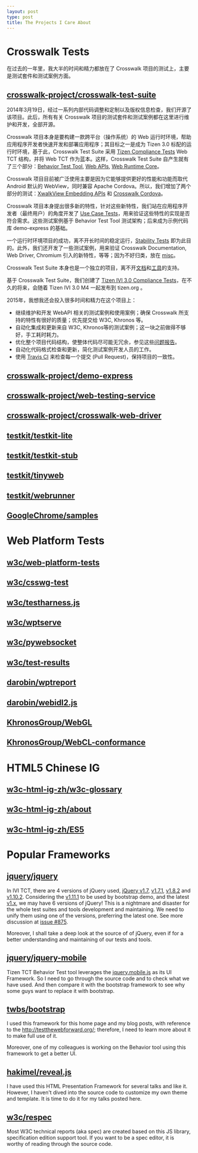```yaml
---
layout: post
type: post
title: The Projects I Care About
---
```


# Crosswalk Tests

在过去的一年里，我大半的时间和精力都放在了 Crosswalk 项目的测试上，主要是测试套件和测试案例方面。

## [crosswalk-project/crosswalk-test-suite](https://github.com/crosswalk-project/crosswalk-test-suite)

2014年3月19日，经过一系列内部代码调整和定制以及版权信息检查，我们开源了该项目。此后，所有有关 Crosswalk 项目的测试套件和测试案例都在这里进行维护和开发，全部开源。

Crosswalk 项目本身是要构建一款跨平台（操作系统）的 Web 运行时环境，帮助应用程序开发者快速开发和部署应用程序；其目标之一是成为 Tizen 3.0 标配的运行时环境，基于此，Crosswalk Test Suite 采用 [Tizen Compliance Tests](https://source.tizen.org/compliance/compliance-tests) Web TCT 结构，并将 Web TCT 作为蓝本。这样，Crosswalk Test Suite 自产生就有了三个部分：[Behavior Test Tool](https://github.com/crosswalk-project/crosswalk-test-suite/tree/master/behavior), [Web APIs](https://github.com/crosswalk-project/crosswalk-test-suite/tree/master/webapi), [Web Runtime Core](https://github.com/crosswalk-project/crosswalk-test-suite/tree/master/wrt)。

Crosswalk 项目目前被广泛使用主要是因为它能够提供更好的性能和功能而取代 Android 默认的 WebView，同时兼容 Apache Cordova。所以，我们增加了两个部分的测试：[XwalkView Embedding APIs](https://github.com/crosswalk-project/crosswalk-test-suite/tree/master/embeddingapi) 和 [Crosswalk Cordova](https://github.com/crosswalk-project/crosswalk-test-suite/tree/master/cordova)。

Crosswalk 项目本身提出很多新的特性，针对这些新特性，我们站在应用程序开发者（最终用户）的角度开发了 [Use Case Tests](https://github.com/crosswalk-project/crosswalk-test-suite/tree/master/usecase)，用来验证这些特性的实现是否符合需求。这些测试案例基于 Behavior Test Tool 测试架构；后来成为示例代码库 demo-express 的基础。

一个运行时环境项目的成功，离不开长时间的稳定运行，[Stability Tests](https://github.com/crosswalk-project/crosswalk-test-suite/tree/master/stability) 即为此目的。此外，我们还开发了一些测试案例，用来验证 Crosswalk Documentation, Web Driver, Chromium 引入的新特性，等等；因为不好归类，放在 [misc](https://github.com/crosswalk-project/crosswalk-test-suite/tree/master/misc)。

Crosswalk Test Suite 本身也是一个独立的项目，离不开[文档](https://github.com/crosswalk-project/crosswalk-test-suite/tree/master/doc)和[工具](https://github.com/crosswalk-project/crosswalk-test-suite/tree/master/tools)的支持。

基于 Crosswalk Test Suite，我们创建了 [Tizen IVI 3.0 Compliance Tests](https://github.com/crosswalk-project/crosswalk-test-suite/tree/ivi-tct)，在不久的将来，会随着 Tizen IVI 3.0 M4 一起发布到 tizen.org 。

2015年，我想我还会投入很多时间和精力在这个项目上：

* 继续维护和开发 WebAPI 相关的测试案例和使用案例；确保 Crosswalk 所支持的特性有很好的质量；优先提交给 W3C, Khronos 等。
* 自动化集成和更新来自 W3C, Khronos等的测试案例；这一块之前做得不够好，手工耗时耗力。
* 优化整个项目代码结构，使整体代码尽可能无冗余，参见这些[问题报告](https://github.com/crosswalk-project/crosswalk-test-suite/issues)。
* 自动化代码格式检查和更新，简化测试案例开发人员的工作。
* 使用 [Travis CI](https://travis-ci.org/) 来检查每一个提交 (Pull Request)，保持项目的一致性。

## [crosswalk-project/demo-express](https://github.com/crosswalk-project/demo-express)

## [crosswalk-project/web-testing-service](https://github.com/crosswalk-project/web-testing-service)

## [crosswalk-project/crosswalk-web-driver](https://github.com/crosswalk-project/crosswalk-web-driver)

## [testkit/testkit-lite](https://github.com/testkit/testkit-lite)

## [testkit/testkit-stub](https://github.com/testkit/testkit-stub)

## [testkit/tinyweb](https://github.com/testkit/tinyweb)

## [testkit/webrunner](https://github.com/testkit/webrunner)

## [GoogleChrome/samples](https://github.com/GoogleChrome/samples)


# Web Platform Tests

## [w3c/web-platform-tests](https://github.com/w3c/web-platform-tests)

## [w3c/csswg-test](w3c/csswg-test)

## [w3c/testharness.js](https://github.com/w3c/testharness.js)

## [w3c/wptserve](https://github.com/w3c/wptserve)

## [w3c/pywebsocket](https://github.com/w3c/pywebsocket)

## [w3c/test-results](https://github.com/w3c/test-results)

## [darobin/wptreport](https://github.com/darobin/wptreport)

## [darobin/webidl2.js](https://github.com/darobin/webidl2.js)

## [KhronosGroup/WebGL](https://github.com/KhronosGroup/WebGL)

## [KhronosGroup/WebCL-conformance](https://github.com/KhronosGroup/WebCL-conformance)


# HTML5 Chinese IG

## [w3c-html-ig-zh/w3c-glossary](https://github.com/w3c-html-ig-zh/w3c-glossary)

## [w3c-html-ig-zh/about](https://github.com/w3c-html-ig-zh/about)

## [w3c-html-ig-zh/ES5](https://github.com/w3c-html-ig-zh/ES5)


# Popular Frameworks

## [jquery/jquery](https://github.com/jquery/jquery)

In IVI TCT, there are 4 versions of jQuery used, [jQuery v1.7](https://code.jquery.com/jquery-1.7.js), [v1.7.1](https://code.jquery.com/jquery-1.7.1.js), [v1.8.2](https://code.jquery.com/jquery-1.8.2.js) and [v1.10.2](https://code.jquery.com/jquery-1.10.2.js). Considering the [v1.11.1](https://code.jquery.com/jquery-1.11.2.js) to be used by bootstrap demo, and the latest [v1.x](https://code.jquery.com/jquery-1.11.2.js), we may have 6 versions of jQuery! This is a nightmare and disaster for the whole test suites and tools development and maintaining. We need to unify them using one of the versions, preferring the latest one. See more discussion at [issue #875](https://github.com/crosswalk-project/crosswalk-test-suite/issues/875#issuecomment-68036384).

Moreover, I shall take a deep look at the source of of jQuery, even if for a better understanding and maintaining of our tests and tools.

## [jquery/jquery-mobile](https://github.com/jquery/jquery-mobile)

Tizen TCT Behavior Test tool leverages the [jquery.mobile.js](https://github.com/crosswalk-project/crosswalk-test-suite/blob/master/behavior/js/thirdparty/jquery.mobile.js) as its UI Framework. So I need to go through the source code and to check what we have used. And then compare it with the bootstrap framework to see why some guys want to replace it with bootstrap.

## [twbs/bootstrap](https://github.com/twbs/bootstrap)

I used this framework for this home page and my blog posts, with reference to the http://testthewebforward.org/; therefore, I need to learn more about it to make full use of it.

Moreover, one of my colleagues is working on the Behavior tool using this framework to get a better UI.

## [hakimel/reveal.js](https://github.com/hakimel/reveal.js)

I have used this HTML Presentation Framework for several talks and like it. However, I haven't dived into the source code to customize my own theme and template. It is time to do it for my talks posted here.

## [w3c/respec](https://github.com/w3c/respec)

Most W3C technical reports (aka spec) are created based on this JS library, specification edition support tool. If you want to be a spec editor, it is worthy of reading through the source code.

